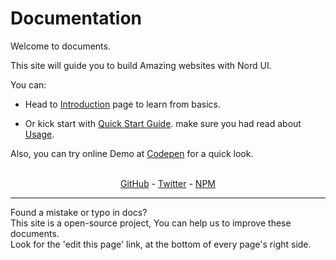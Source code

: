 # Documentation
Welcome to documents.

This site will guide you to build Amazing websites with Nord UI.

You can:


- Head to [Introduction](/docs/getting-started/introduction) page to learn from basics.

- Or kick start with [Quick Start Guide](/docs/getting-started/quick-start). make sure you had read about [Usage](/docs/getting-started/usage).


Also, you can try online Demo at [Codepen](https://codepen.io/faraadi/pen/RwPLJNW) for a quick look.
<br>
<br>

<center>
	<a href="https://github.com/faraadi/nord-ui" target="_blank" rel='noreferrer noopener'>GitHub</a>
	-
	<a href="https://twitter.com/faradivar" target="_blank" rel='noreferrer noopener'>Twitter</a>
	-
	<a href="https://www.npmjs.com/package/nord-ui" target="_blank" rel='noreferrer noopener'>NPM</a>
</center>
<hr>

<p class="text-center text-nord3">
	Found a mistake or typo in docs?
	<br>
	This site is a open-source project, You can help us to improve these documents.
	<br>
	Look for the 'edit this page' link, at the bottom of every page's right side.
</p>